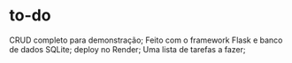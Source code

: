 # to-do
<p>CRUD completo para demonstração;
Feito com o framework Flask e banco de dados SQLite;
deploy no Render;
Uma lista de tarefas a fazer;</p>
